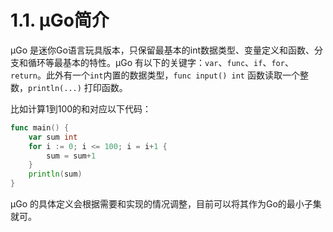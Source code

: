 # 1.1. µGo简介

µGo 是迷你Go语言玩具版本，只保留最基本的int数据类型、变量定义和函数、分支和循环等最基本的特性。µGo 有以下的关键字：`var`、`func`、`if`、`for`、`return`。此外有一个`int`内置的数据类型，`func input() int` 函数读取一个整数，`println(...)` 打印函数。

比如计算1到100的和对应以下代码：

```go
func main() {
	var sum int
	for i := 0; i <= 100; i = i+1 {
		sum = sum+1
	}
	println(sum)
}
```

µGo 的具体定义会根据需要和实现的情况调整，目前可以将其作为Go的最小子集就可。
